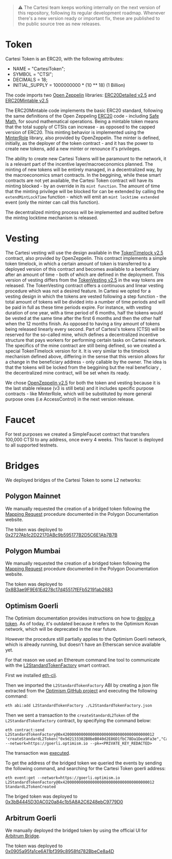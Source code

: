 > :warning: The Cartesi team keeps working internally on the next version of this repository, following its regular development roadmap. Whenever there's a new version ready or important fix, these are published to the public source tree as new releases.

# Token

Cartesi Token is an ERC20, with the following attributes:

-   NAME = "CartesiToken";
-   SYMBOL = "CTSI";
-   DECIMALS = 18;
-   INITIAL_SUPPLY = 1000000000 \* (10 \*\* 18) (1 Billion)

The code imports two [Open Zeppelin](https://github.com/OpenZeppelin/) libraries:
[ERC20Detailed v2.5](https://github.com/OpenZeppelin/openzeppelin-contracts/blob/release-v2.5.0/contracts/token/ERC20/ERC20Detailed.sol)
and
[ERC20Mintable v2.5](https://github.com/OpenZeppelin/openzeppelin-contracts/blob/release-v2.5.0/contracts/token/ERC20/ERC20Mintable.sol)

The ERC20Mintable code implements the basic ERC20 standard, following the same definitions of the Open Zeppeling [ERC20](https://github.com/OpenZeppelin/openzeppelin-contracts/blob/release-v2.5.0/contracts/token/ERC20/ERC20.sol) code - including [Safe Math](https://github.com/OpenZeppelin/openzeppelin-contracts/blob/release-v2.5.0/contracts/math/SafeMath.sol), for sound mathematical operations. Being a mintable token means that the total supply of CTSIs can increase - as opposed to the capped version of ERC20. This minting behavior is implemented using the [MinterRole](https://github.com/OpenZeppelin/openzeppelin-contracts/blob/release-v2.5.0/contracts/access/roles/MinterRole.sol) library, also provided by OpenZeppelin. The minter is defined, initially, as the deployer of the token contract - and it has the power to create new tokens, add a new minter or renounce it's privileges.

The ability to create new Cartesi Tokens will be paramount to the network, it is a relevant part of the incentive layer/macroeconomics planned. The minting of new tokens will be entirely managed, in a decentralized way, by the macroeconomics smart contracts. In the beggining, while these smart contracts are not yet available, the Cartesi Token contract will have its minting blocked - by an override in its `mint function`. The amount of time that the minting privilege will be blocked for can be extended by calling the `extendMintLockTime` function - which will emit an `mint locktime extended` event (only the minter can call this function).

The decentralized minting process will be implemented and audited before the mintng locktime mechanism is released.

# Vesting

The Cartesi vesting will use the design available in the [TokenTimelock v2.5](https://github.com/OpenZeppelin/openzeppelin-contracts/blob/master/contracts/token/ERC20/TokenTimelock.sol) contract, also provided by OpenZeppelin. This contract implements a simple token timelock, in which a certain amount of token is transferred to a deployed version of this contract and becomes available to a beneficiary after an amount of time - both of which are defined in the deployment. This version of vesting differs from the [TokenVesting v2.5](https://github.com/OpenZeppelin/openzeppelin-contracts/blob/release-v2.5.0/contracts/drafts/TokenVesting.sol) in the way tokens are released. The TokenVesting contract offers a continuous and linear vesting procedure which was not a desired feature. In Cartesi we opted for a vesting design in which the tokens are vested following a step function - the total amount of tokens will be divided into a number of time periods and will be paid in full as these time periods expire. For instance, with vesting duration of one year, with a time period of 6 months, half the tokens would be vested at the same time after the first 6 months and then the other half when the 12 months finish. As opposed to having a tiny amount of tokens being released linearly every second.
Part of Cartesi's tokens (CTSI) will be reserved for the so-called mine, which defines a decentralized incentive structure that pays workers for performing certain tasks on Cartesi network. The specifics of the mine contract are still being defined, so we created a special TokenTimelock version for it. It is very similar to the timelock mechanism defined above, differing in the sense that this version allows for a change in the beneficiary address - only callable by the owner. The idea is that the tokens will be locked from the beggining but the real beneficiary , the decentralized mine contract, will be set when its ready.

We chose [OpenZeppelin v2.5](https://github.com/OpenZeppelin/openzeppelin-contracts/releases/tag/v2.5.0) for both the token and vesting because it is the last stable release (v3 is still beta) and it includes specific purpose contracts - like MinterRole, which will be substituted by more general purpose ones (i.e AccessControl) in the next version release.

# Faucet

For test purposes we created a SimpleFaucet contract that transfers 100,000 CTSI to any address, once every 4 weeks. This faucet is deployed to all supported testnets.

# Bridges

We deployed bridges of the Cartesi Token to some L2 networks:

## Polygon Mainnet

We manually requested the creation of a bridged token following the [Mapping Request](https://docs.polygon.technology/docs/develop/ethereum-polygon/submit-mapping-request) procedure documented in the Polygon Documentation website.

The token was deployed to [0x2727Ab1c2D22170ABc9b595177B2D5C6E1Ab7B7B](https://polygonscan.com/address/0x2727Ab1c2D22170ABc9b595177B2D5C6E1Ab7B7B)

## Polygon Mumbai

We manually requested the creation of a bridged token following the [Mapping Request](https://docs.polygon.technology/docs/develop/ethereum-polygon/submit-mapping-request) procedure documented in the Polygon Documentation website.

The token was deployed to [0x8B3ae9F9E61Ed278c17d45517fEFb52191ab2683](https://mumbai.polygonscan.com/address/0x8B3ae9F9E61Ed278c17d45517fEFb52191ab2683)

## Optimism Goerli

The Optimism documentation provides instructions on how to [deploy a token](https://community.optimism.io/docs/guides/token-dev/#deploying-your-token). As of today, it's outdated because it refers to the Optimism Kovan network, which will be deprecated in the near future.

However the procedure still partially applies to the Optimism Goerli network, which is already running, but doesn't have an Etherscan service available yet.

For that reason we used an Ethereum command line tool to communicate with the [L2StandardTokenFactory](https://blockscout.com/optimism/goerli/address/0x4200000000000000000000000000000000000012/coin-balances#address-tabs) smart contract.

First we installed [eth-cli](https://github.com/protofire/eth-cli).

Then we imported the `L2StandardTokenFactory` ABI by creating a json file extracted from the [Optimism GitHub project](https://github.com/ethereum-optimism/optimism/tree/develop/packages/contracts) and executing the following command:

```shell
eth abi:add L2StandardTokenFactory ./L2StandardTokenFactory.json
```

Then we sent a transaction to the `createStandardL2Token` of the `L2StandardTokenFactory` contract, by specifying the command below:

```shell
eth contract:send L2StandardTokenFactory@0x4200000000000000000000000000000000000012 'createStandardL2Token("0x9d2133302B0beB040d2E86D1fbC78Da1Dea9Fa3e","Cartesi","CTSI")' --network=https://goerli.optimism.io --pk=<PRIVATE_KEY_REDACTED>
```

The transaction was [executed](https://blockscout.com/optimism/goerli/tx/0x5927171af1763d679cc6df1216e20b0a983024c26d3c7aa8f1932489931e9f14).

To get the address of the bridged token we queried the events by sending the following command, and searching for the Cartesi Token goerli address:

```shell
eth event:get --network=https://goerli.optimism.io L2StandardTokenFactory@0x4200000000000000000000000000000000000012 StandardL2TokenCreated
```

The briged token was deployed to [0x3bB4445D30AC020a84c1b5A8A2C6248ebC9779D0](https://blockscout.com/optimism/goerli/address/0x3bB4445D30AC020a84c1b5A8A2C6248ebC9779D0)

## Arbitrum Goerli

We manually deployed the bridged token by using the official UI for [Arbitrum Bridge](https://bridge.arbitrum.io/).

The token was deployed to [0x0905a95fa1ce6A11bf399c8958fd782BbeCe8a4D](https://testnet.arbiscan.io/address/0x0905a95fa1ce6a11bf399c8958fd782bbece8a4d)
